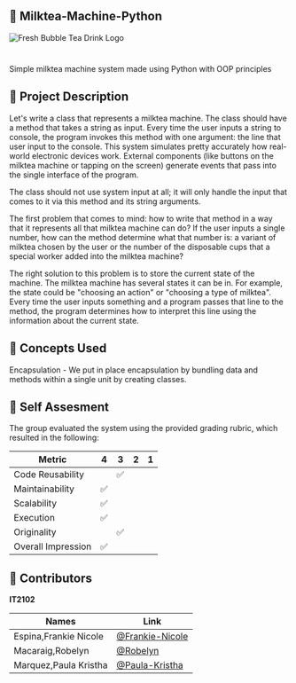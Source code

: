 ##  🧋 Milktea-Machine-Python
![Fresh Bubble Tea Drink Logo](https://user-images.githubusercontent.com/115056836/206976278-60a711e7-6331-472f-982e-74b8953a4adc.jpg)




#
Simple milktea machine system made using Python with OOP principles

## 📝 Project Description

Let's write a class that represents a milktea machine. The class should have a method that takes a string as input. Every time the user inputs a string to console, the program invokes this method with one argument: the line that user input to the console. This system simulates pretty accurately how real-world electronic devices work. External components (like buttons on the milktea machine or tapping on the screen) generate events that pass into the single interface of the program.

The class should not use system input at all; it will only handle the input that comes to it via this method and its string arguments.

The first problem that comes to mind: how to write that method in a way that it represents all that milktea machine can do? If the user inputs a single number, how can the method determine what that number is: a variant of milktea chosen by the user or the number of the disposable cups that a special worker added into the milktea machine?

The right solution to this problem is to store the current state of the machine. The milktea machine has several states it can be in. For example, the state could be "choosing an action" or "choosing a type of milktea". Every time the user inputs something and a program passes that line to the method, the program determines how to interpret this line using the information about the current state. 

## 📐 Concepts Used
Encapsulation - We put in place encapsulation by bundling data and methods within a single unit by creating classes.


## 📝 Self Assesment

The group evaluated the system using the provided grading rubric, which resulted in the following:

| Metric             	| 4 | 3 | 2 | 1 |
|--------------------	|---|---|---|---|
| Code Reusability   	|   |✅|   |   |
| Maintainability    	|✅|   |   |   |
| Scalability        	|✅|   |   |   |
| Execution          	|✅|   |   |   |
| Originality        	|  | ✅|   |   |
| Overall Impression 	|✅|   |   |   |

## 🧾 Contributors

**IT2102**

| Names            	   | Link	                                                |
|--------------------------| ---------------------------------------------------------- |
| Espina,Frankie Nicole    |  [@Frankie-Nicole](https://github.com/FrankieNicoleEspina) |
| Macaraig,Robelyn         |  [@Robelyn](https://github.com/RobelynMacaraig)            |  
| Marquez,Paula Kristha    |  [@Paula-Kristha](https://github.com/PaulaKristhaMarquez)  | 
        
